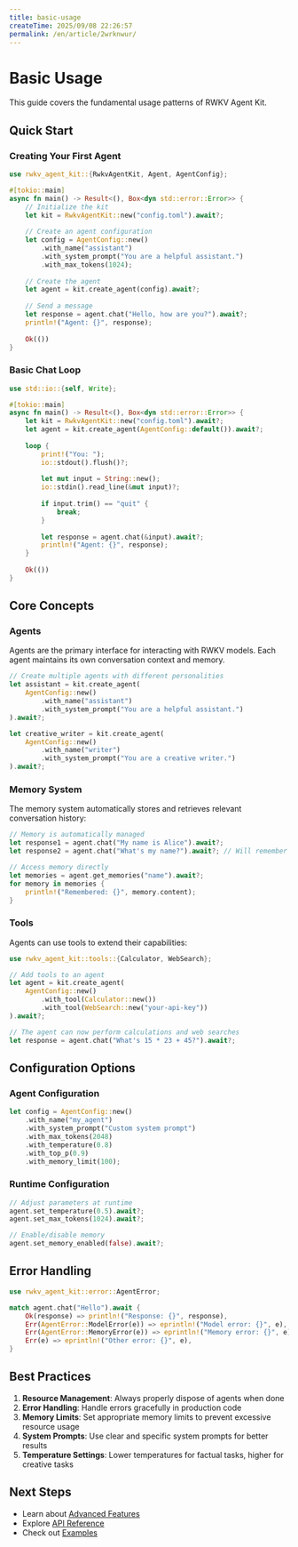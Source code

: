 ```yaml
---
title: basic-usage
createTime: 2025/09/08 22:26:57
permalink: /en/article/2wrknwur/
---
```

# Basic Usage

This guide covers the fundamental usage patterns of RWKV Agent Kit.

## Quick Start

### Creating Your First Agent

```rust
use rwkv_agent_kit::{RwkvAgentKit, Agent, AgentConfig};

#[tokio::main]
async fn main() -> Result<(), Box<dyn std::error::Error>> {
    // Initialize the kit
    let kit = RwkvAgentKit::new("config.toml").await?;
    
    // Create an agent configuration
    let config = AgentConfig::new()
        .with_name("assistant")
        .with_system_prompt("You are a helpful assistant.")
        .with_max_tokens(1024);
    
    // Create the agent
    let agent = kit.create_agent(config).await?;
    
    // Send a message
    let response = agent.chat("Hello, how are you?").await?;
    println!("Agent: {}", response);
    
    Ok(())
}
```

### Basic Chat Loop

```rust
use std::io::{self, Write};

#[tokio::main]
async fn main() -> Result<(), Box<dyn std::error::Error>> {
    let kit = RwkvAgentKit::new("config.toml").await?;
    let agent = kit.create_agent(AgentConfig::default()).await?;
    
    loop {
        print!("You: ");
        io::stdout().flush()?;
        
        let mut input = String::new();
        io::stdin().read_line(&mut input)?;
        
        if input.trim() == "quit" {
            break;
        }
        
        let response = agent.chat(&input).await?;
        println!("Agent: {}", response);
    }
    
    Ok(())
}
```

## Core Concepts

### Agents

Agents are the primary interface for interacting with RWKV models. Each agent maintains its own conversation context and memory.

```rust
// Create multiple agents with different personalities
let assistant = kit.create_agent(
    AgentConfig::new()
        .with_name("assistant")
        .with_system_prompt("You are a helpful assistant.")
).await?;

let creative_writer = kit.create_agent(
    AgentConfig::new()
        .with_name("writer")
        .with_system_prompt("You are a creative writer.")
).await?;
```

### Memory System

The memory system automatically stores and retrieves relevant conversation history:

```rust
// Memory is automatically managed
let response1 = agent.chat("My name is Alice").await?;
let response2 = agent.chat("What's my name?").await?; // Will remember "Alice"

// Access memory directly
let memories = agent.get_memories("name").await?;
for memory in memories {
    println!("Remembered: {}", memory.content);
}
```

### Tools

Agents can use tools to extend their capabilities:

```rust
use rwkv_agent_kit::tools::{Calculator, WebSearch};

// Add tools to an agent
let agent = kit.create_agent(
    AgentConfig::new()
        .with_tool(Calculator::new())
        .with_tool(WebSearch::new("your-api-key"))
).await?;

// The agent can now perform calculations and web searches
let response = agent.chat("What's 15 * 23 + 45?").await?;
```

## Configuration Options

### Agent Configuration

```rust
let config = AgentConfig::new()
    .with_name("my_agent")
    .with_system_prompt("Custom system prompt")
    .with_max_tokens(2048)
    .with_temperature(0.8)
    .with_top_p(0.9)
    .with_memory_limit(100);
```

### Runtime Configuration

```rust
// Adjust parameters at runtime
agent.set_temperature(0.5).await?;
agent.set_max_tokens(1024).await?;

// Enable/disable memory
agent.set_memory_enabled(false).await?;
```

## Error Handling

```rust
use rwkv_agent_kit::error::AgentError;

match agent.chat("Hello").await {
    Ok(response) => println!("Response: {}", response),
    Err(AgentError::ModelError(e)) => eprintln!("Model error: {}", e),
    Err(AgentError::MemoryError(e)) => eprintln!("Memory error: {}", e),
    Err(e) => eprintln!("Other error: {}", e),
}
```

## Best Practices

1. **Resource Management**: Always properly dispose of agents when done
2. **Error Handling**: Handle errors gracefully in production code
3. **Memory Limits**: Set appropriate memory limits to prevent excessive resource usage
4. **System Prompts**: Use clear and specific system prompts for better results
5. **Temperature Settings**: Lower temperatures for factual tasks, higher for creative tasks

## Next Steps

- Learn about [Advanced Features](./advanced-features.md)
- Explore [API Reference](../api/)
- Check out [Examples](../examples/)